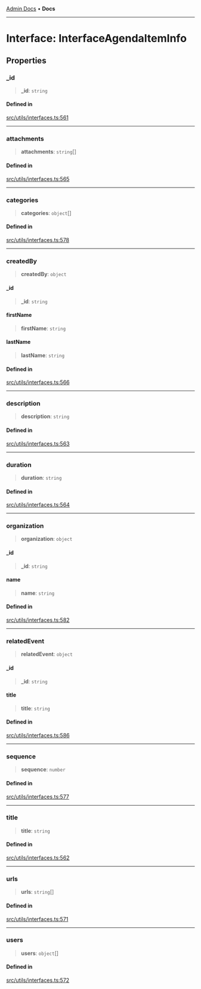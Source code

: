 [Admin Docs](/) • **Docs**

***

# Interface: InterfaceAgendaItemInfo

## Properties

### \_id

> **\_id**: `string`

#### Defined in

[src/utils/interfaces.ts:561](https://github.com/PalisadoesFoundation/talawa-admin/blob/main/src/utils/interfaces.ts#L561)

***

### attachments

> **attachments**: `string`[]

#### Defined in

[src/utils/interfaces.ts:565](https://github.com/PalisadoesFoundation/talawa-admin/blob/main/src/utils/interfaces.ts#L565)

***

### categories

> **categories**: `object`[]

#### Defined in

[src/utils/interfaces.ts:578](https://github.com/PalisadoesFoundation/talawa-admin/blob/main/src/utils/interfaces.ts#L578)

***

### createdBy

> **createdBy**: `object`

#### \_id

> **\_id**: `string`

#### firstName

> **firstName**: `string`

#### lastName

> **lastName**: `string`

#### Defined in

[src/utils/interfaces.ts:566](https://github.com/PalisadoesFoundation/talawa-admin/blob/main/src/utils/interfaces.ts#L566)

***

### description

> **description**: `string`

#### Defined in

[src/utils/interfaces.ts:563](https://github.com/PalisadoesFoundation/talawa-admin/blob/main/src/utils/interfaces.ts#L563)

***

### duration

> **duration**: `string`

#### Defined in

[src/utils/interfaces.ts:564](https://github.com/PalisadoesFoundation/talawa-admin/blob/main/src/utils/interfaces.ts#L564)

***

### organization

> **organization**: `object`

#### \_id

> **\_id**: `string`

#### name

> **name**: `string`

#### Defined in

[src/utils/interfaces.ts:582](https://github.com/PalisadoesFoundation/talawa-admin/blob/main/src/utils/interfaces.ts#L582)

***

### relatedEvent

> **relatedEvent**: `object`

#### \_id

> **\_id**: `string`

#### title

> **title**: `string`

#### Defined in

[src/utils/interfaces.ts:586](https://github.com/PalisadoesFoundation/talawa-admin/blob/main/src/utils/interfaces.ts#L586)

***

### sequence

> **sequence**: `number`

#### Defined in

[src/utils/interfaces.ts:577](https://github.com/PalisadoesFoundation/talawa-admin/blob/main/src/utils/interfaces.ts#L577)

***

### title

> **title**: `string`

#### Defined in

[src/utils/interfaces.ts:562](https://github.com/PalisadoesFoundation/talawa-admin/blob/main/src/utils/interfaces.ts#L562)

***

### urls

> **urls**: `string`[]

#### Defined in

[src/utils/interfaces.ts:571](https://github.com/PalisadoesFoundation/talawa-admin/blob/main/src/utils/interfaces.ts#L571)

***

### users

> **users**: `object`[]

#### Defined in

[src/utils/interfaces.ts:572](https://github.com/PalisadoesFoundation/talawa-admin/blob/main/src/utils/interfaces.ts#L572)
